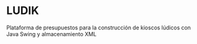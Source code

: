 # LUDIK
Plataforma de presupuestos para la construcción de kioscos lúdicos con Java Swing y almacenamiento XML
